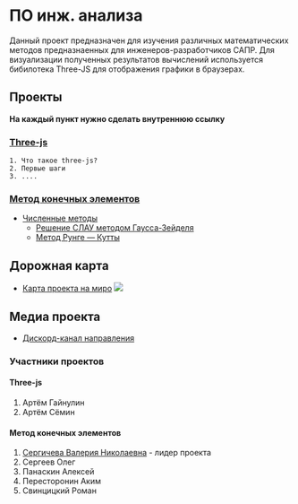 # ПО инж. анализа
Данный проект предназначен для изучения различных математических методов предназнаенных для инженеров-разработчиков САПР. Для визуализации полученных результатов вычислений используется бибилотека Three-JS для отображения графики в браузерах.
## Проекты
**На каждый пункт нужно сделать внутреннюю ссылку**
### [Three-js](/Three-js/)
    1. Что такое three-js?
    2. Первые шаги
    3. ....
### [Метод конечных элементов](https://github.com/EngineeringSoft-Mospolytech/Spring-2022/tree/main/%D0%9C%D0%B5%D1%82%D0%BE%D0%B4%20%D0%BA%D0%BE%D0%BD%D0%B5%D1%87%D0%BD%D1%8B%D1%85%20%D1%8D%D0%BB%D0%B5%D0%BC%D0%B5%D0%BD%D1%82%D0%BE%D0%B2)
- [Численные методы](https://github.com/EngineeringSoft-Mospolytech/Spring-2022/tree/main/%D0%9C%D0%B5%D1%82%D0%BE%D0%B4%20%D0%BA%D0%BE%D0%BD%D0%B5%D1%87%D0%BD%D1%8B%D1%85%20%D1%8D%D0%BB%D0%B5%D0%BC%D0%B5%D0%BD%D1%82%D0%BE%D0%B2/%D0%A7%D0%B8%D1%81%D0%BB%D0%B5%D0%BD%D0%BD%D1%8B%D0%B5%20%D0%BC%D0%B5%D1%82%D0%BE%D0%B4%D1%8B)
  + [Решение СЛАУ методом Гаусса-Зейделя](https://github.com/EngineeringSoft-Mospolytech/Spring-2022/tree/main/%D0%9C%D0%B5%D1%82%D0%BE%D0%B4%20%D0%BA%D0%BE%D0%BD%D0%B5%D1%87%D0%BD%D1%8B%D1%85%20%D1%8D%D0%BB%D0%B5%D0%BC%D0%B5%D0%BD%D1%82%D0%BE%D0%B2/%D0%A7%D0%B8%D1%81%D0%BB%D0%B5%D0%BD%D0%BD%D1%8B%D0%B5%20%D0%BC%D0%B5%D1%82%D0%BE%D0%B4%D1%8B/Gauss-Seidel)
  + [Метод Рунге — Кутты](https://github.com/EngineeringSoft-Mospolytech/Spring-2022/tree/main/%D0%9C%D0%B5%D1%82%D0%BE%D0%B4%20%D0%BA%D0%BE%D0%BD%D0%B5%D1%87%D0%BD%D1%8B%D1%85%20%D1%8D%D0%BB%D0%B5%D0%BC%D0%B5%D0%BD%D1%82%D0%BE%D0%B2/%D0%A7%D0%B8%D1%81%D0%BB%D0%B5%D0%BD%D0%BD%D1%8B%D0%B5%20%D0%BC%D0%B5%D1%82%D0%BE%D0%B4%D1%8B/MethodRungeKutaWF)

## Дорожная карта
- [Карта проекта на миро](https://miro.com/app/board/uXjVO_zqEr4=/?share_link_id=196995463516)
![](https://github.com/EngineeringSoft-Mospolytech/Spring-2022/blob/main/roadmap.jpg)


## Медиа проекта
- [Дискорд-канал направления](https://discord.gg/DTGjytnXBT)

### Участники проектов
#### Three-js
1. Артём Гайнулин
2. Артём Сёмин

#### Метод конечных элементов
1. [Сергичева Валерия Николаевна](https://github.com/EngineeringSoft-Mospolytech/Spring-2022/tree/main/%D0%A3%D1%87%D0%B0%D1%81%D1%82%D0%BD%D0%B8%D0%BA%D0%B8/%D0%92.%20%D0%9D.%20%D0%A1%D0%B5%D1%80%D0%B3%D0%B8%D1%87%D0%B5%D0%B2%D0%B0) - лидер проекта
2. Сергеев Олег
3. Панаскин Алексей
4. Пересторонин Аким
5. Свинцицкий Роман

